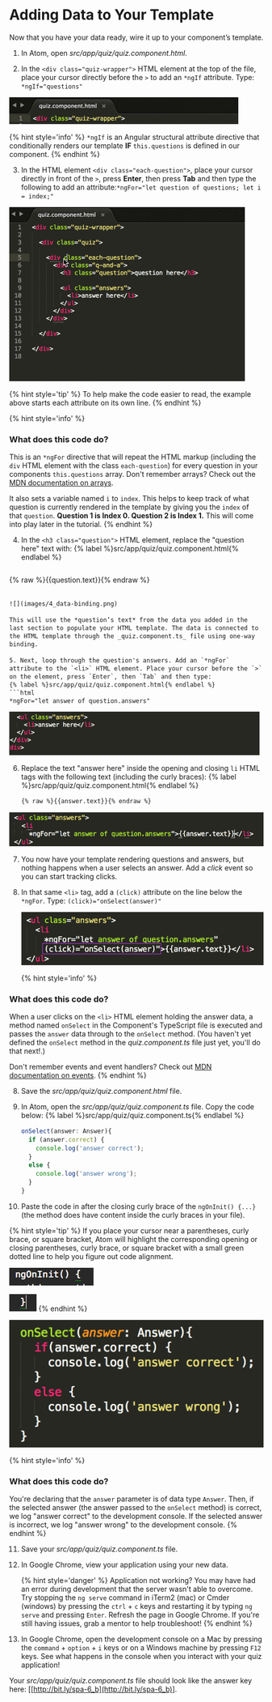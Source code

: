 # Adding Data to Your Template

Now that you have your data ready, wire it up to your component’s template.

1. In Atom, open _src/app/quiz/quiz.component.html_.

2. In the `<div class="quiz-wrapper">` HTML element at the top of the file, place your cursor directly before the `>` to add an `*ngIf` attribute.  Type: `*ngIf="questions"`

  ![](images/4_ngIf.gif)

  {% hint style='info' %}
`*ngIf` is an Angular structural attribute directive that conditionally renders our template **IF** `this.questions` is defined in our component.
  {% endhint %}

3. In the HTML element `<div class="each-question">`, place your cursor directly in front of the `>`, press **Enter**, then press **Tab** and then type the following to add an attribute:`*ngFor="let question of questions; let i = index;"`

  ![](images/4_ngFor.gif)

  {% hint style='tip' %}
To help make the code easier to read, the example above starts each attribute on its own line.
  {% endhint %}

  {% hint style='info' %}
### What does this code do?

This is an `*ngFor` directive that will repeat the HTML markup (including the `div` HTML element with the class `each-question`) for every question in your components `this.questions` array. Don't remember arrays? Check out the [MDN documentation on arrays](https://developer.mozilla.org/en-US/docs/Glossary/array).

It also sets a variable named `i` to `index`.  This helps to keep track of what question is currently rendered in the template by giving you the `index` of that `question`.  **Question 1 is Index 0. Question 2 is Index 1.** This will come into play later in the tutorial.
  {% endhint %}

4. In the `<h3 class="question">` HTML element, replace the "question here" text with: 
   {% label %}src/app/quiz/quiz.component.html{% endlabel %}
   ```html
{% raw %}{{question.text}}{% endraw %}
   ```

  ![](images/4_data-binding.png)

  This will use the *question’s text* from the data you added in the last section to populate your HTML template. The data is connected to the HTML template through the _quiz.component.ts_ file using one-way binding.

5. Next, loop through the question's answers. Add an `*ngFor` attribute to the `<li>` HTML element. Place your cursor before the `>` on the element, press `Enter`, then `Tab` and then type: 
   {% label %}src/app/quiz/quiz.component.html{% endlabel %}
   ```html
   *ngFor="let answer of question.answers"
   ```

  ![](images/4_ngFor-answers.gif)

6. Replace the text "answer here" inside the opening and closing `li` HTML tags with the following text (including the curly braces): 
   {% label %}src/app/quiz/quiz.component.html{% endlabel %}
   ```html
   {% raw %}{{answer.text}}{% endraw %}
   ```

  ![](images/4_answer-data-binding.png)

7. You now have your template rendering questions and answers, but nothing happens when a user selects an answer. Add a *click* event so you can start tracking clicks. 

  1. In that same `<li>` tag, add a `(click)` attribute on the line below the `*ngFor`. Type:
  `(click)="onSelect(answer)"`

      ![](images/4_click.png)

      {% hint style='info' %}
### What does this code do?
When a user clicks on the `<li>` HTML element holding the answer data, a method named `onSelect` in the Component's TypeScript file is executed and passes the `answer` data through to the `onSelect` method.  (You haven't yet defined the `onSelect` method in the _quiz.component.ts_ file just yet, you'll do that next!.)

Don't remember events and event handlers? Check out [MDN documentation on events](https://developer.mozilla.org/en-US/docs/Learn/JavaScript/Building_blocks/Events).
      {% endhint %}

8. Save the _src/app/quiz/quiz.component.html_ file.

9. In Atom, open the _src/app/quiz/quiz.component.ts_ file.  Copy the code below:
   {% label %}src/app/quiz/quiz.component.ts{% endlabel %}
    ```ts
    onSelect(answer: Answer){
      if (answer.correct) {
        console.log('answer correct');
      }
      else {
        console.log('answer wrong');
      }
    }
    ```

10. Paste the code in after the closing curly brace of the `ngOnInit() {...}` (the method does have content inside the curly braces in your file).

  {% hint style='tip' %}
If you place your cursor near a parentheses, curly brace, or square bracket, Atom will highlight the corresponding opening or closing parentheses, curly brace, or square bracket with a small green dotted line to help you figure out code alignment.

![](images/4_ngInit-opening-brace.png)

![](images/4_ngInit-closing-brace.png)
  {% endhint %}

  ![](images/4_click-handler.png)

  {% hint style='info' %}
### What does this code do?
You're declaring that the `answer` parameter is of data type `Answer`.  Then, if the selected answer (the answer passed to the `onSelect` method) is correct, we log "answer correct" to the development console.  If the selected answer is incorrect, we log "answer wrong" to the development console.
  {% endhint %}
  
11. Save your _src/app/quiz/quiz.component.ts_ file.

12. In Google Chrome, view your application using your new data.

    {% hint style='danger' %}
Application not working?  You may have had an error during development that the server wasn't able to overcome.  Try stopping the `ng serve` command in iTerm2 (mac) or Cmder (windows) by pressing the `ctrl` + `c` keys and restarting it by typing `ng serve` and pressing `Enter`.  Refresh the page in Google Chrome.  If you're still having issues, grab a mentor to help troubleshoot!
  {% endhint %}

12. In Google Chrome, open the development console on a Mac by pressing the `command` + `option` + `i` keys or on a Windows machine by pressing `F12` keys.  See what happens in the console when you interact with your quiz application!

Your _src/app/quiz/quiz.component.ts_ file should look like the answer key here: [[http://bit.ly/spa-6_b](http://bit.ly/spa-6_b)].
